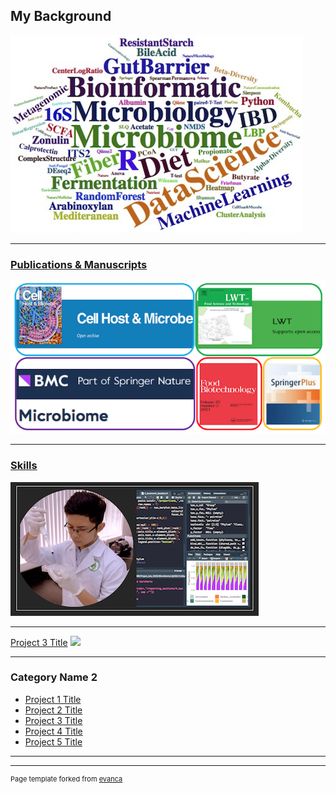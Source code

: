 ## My Background

<img src="images/skills.png?raw=true"/>

---

### [Publications & Manuscripts](/Publication_Manuscripts)

<img src="images/journals.png?raw=true"/> 

---
### [Skills](/Skills)

<img src="images/2Skills.png?raw=true"/> 

---
[Project 3 Title](http://example.com/)
<img src="images/XXX.jpg?raw=true"/>

---

### Category Name 2

- [Project 1 Title](http://example.com/)
- [Project 2 Title](http://example.com/)
- [Project 3 Title](http://example.com/)
- [Project 4 Title](http://example.com/)
- [Project 5 Title](http://example.com/)

---




---
<p style="font-size:11px">Page template forked from <a href="https://github.com/evanca/quick-portfolio">evanca</a></p>
<!-- Remove above link if you don't want to attibute -->
